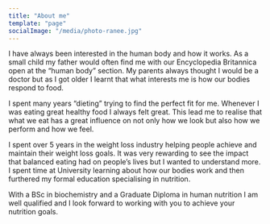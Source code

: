 ```yaml
---
title: "About me"
template: "page"
socialImage: "/media/photo-ranee.jpg"
---
```


I have always been interested in the human body and how it works. As a small child my father would often find me with our Encyclopedia Britannica open at the “human body” section. My parents always thought I would be a doctor but as I got older I learnt that what interests me is how our bodies respond to food.

I spent many years “dieting” trying to find the perfect fit for me. Whenever I was eating great healthy food I always felt great. This lead me to realise that what we eat has a great influence on not only how we look but also how we perform and how we feel.  

I spent over 5 years in the weight loss industry helping people achieve and maintain their weight loss goals. It was very rewarding to see the impact that balanced eating had on people’s lives but I wanted to understand more. I spent time at University learning about how our bodies work and then furthered my formal education specialising in nutrition.  

With a BSc in biochemistry and a Graduate Diploma in human nutrition I am well qualified and I look forward to working with you to achieve your nutrition goals.
